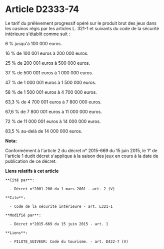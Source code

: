 # Article D2333-74

Le tarif du prélèvement progressif opéré sur le produit brut des jeux dans les casinos régis par les articles L. 321-1 et
suivants du code de la sécurité intérieure s'établit comme suit : 

6 % jusqu'à 100 000 euros. 

16 % de 100 001 euros à 200 000 euros. 

25 % de 200 001 euros à 500 000 euros. 

37 % de 500 001 euros à 1 000 000 euros. 

47 % de 1 000 001 euros à 1 500 000 euros. 

58 % de 1 500 001 euros à 4 700 000 euros. 

63,3 % de 4 700 001 euros à 7 800 000 euros. 

67,6 % de 7 800 001 euros à 11 000 000 euros. 

72 % de 11 000 001 euros à 14 000 000 euros. 

83,5 % au-delà de 14 000 000 euros.

**Nota:**

Conformément à l'article 2 du décret n° 2015-669 du 15 juin 2015, le 1° de l'article 1 dudit décret s'applique à la saison
des jeux en cours à la date de publication de ce décret.

**Liens relatifs à cet article**

	**Cité par**:

	  - Décret n°2001-200 du 1 mars 2001 - art. 2 (V)

	**Cite**:

	  - Code de la sécurité intérieure - art. L321-1

	**Modifié par**:

	  - Décret n°2015-669 du 15 juin 2015 - art. 1

	**Liens**:

	  - PILOTE_SUIVEUR: Code du tourisme. - art. D422-7 (V)
